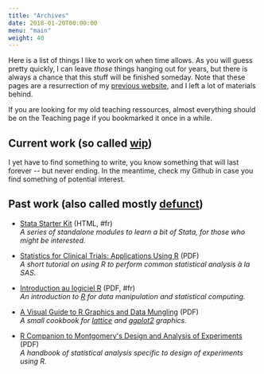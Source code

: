 ```yaml
---
title: "Archives"
date: 2018-01-20T00:00:00
menu: "main"
weight: 40
---
```


Here is a list of things I like to work on when time allows. As you will guess pretty quickly, I can leave _those_ things hanging out for years, but there is always a chance that this stuff will be finished someday. Note that these pages are a resurrection of my [previous website](/post/migrating-to-hugo/), and I left a lot of materials behind.

If you are looking for my old teaching ressources, almost everything should be on the Teaching page if you bookmarked it once in a while.

## Current work (so called [wip](https://en.wikipedia.org/wiki/Work_in_process))

I yet have to find something to write, you know something that will last forever -- but never ending. In the meantime, check my Github in case you find something of potential interest.

## Past work (also called mostly [defunct](https://en.wiktionary.org/wiki/defunct))

- [Stata Starter Kit](/articles/stata-sk/) (HTML, #fr)<br>
  _A series of standalone modules to learn a bit of Stata, for those who might be interested._

- [Statistics for Clinical Trials: Applications Using R](/files/SAS2R.pdf) (PDF)<br>
  _A short tutorial on using R to perform common statistical analysis à la SAS._

- [Introduction au logiciel R](/files/intro-r.pdf) (PDF, #fr)<br>
  _An introduction to [R](https://cran.r-project.org/) for data manipulation and statistical computing._

- [A Visual Guide to R Graphics and Data Mungling](/files/vizRguide.pdf) (PDF)<br>
  _A small cookbook for [lattice](https://cran.r-project.org/package=lattice) and [ggplot2](https://cran.r-project.org/package=ggplot2) graphics._

- [R Companion to Montgomery's Design and Analysis of Experiments](/files/MDAE.pdf) (PDF)<br>
  _A handbook of statistical analysis specific to design of experiments using R._
